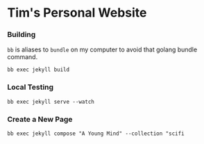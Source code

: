 # Tim's Personal Website

### Building

`bb` is aliases to `bundle` on my computer to avoid that golang bundle command.

```
bb exec jekyll build
```

### Local Testing

```
bb exec jekyll serve --watch
```

### Create a New Page

```
bb exec jekyll compose "A Young Mind" --collection "scifi
```
